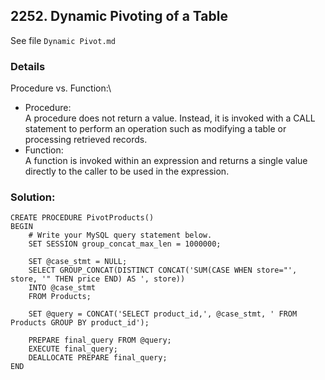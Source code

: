 ## 2252. Dynamic Pivoting of a Table

See file `Dynamic Pivot.md`

### Details
Procedure vs. Function:\
- Procedure:\
A procedure does not return a value. Instead, it is invoked with a CALL statement to perform an operation such as modifying a table or 
processing retrieved records. 
- Function:\
A function is invoked within an expression and returns a single value directly to the caller to be used in the expression.


### Solution:
```
CREATE PROCEDURE PivotProducts()
BEGIN
	# Write your MySQL query statement below.
    SET SESSION group_concat_max_len = 1000000;

	SET @case_stmt = NULL;
    SELECT GROUP_CONCAT(DISTINCT CONCAT('SUM(CASE WHEN store="', store, '" THEN price END) AS ', store))  
    INTO @case_stmt
    FROM Products;

    SET @query = CONCAT('SELECT product_id,', @case_stmt, ' FROM Products GROUP BY product_id');

    PREPARE final_query FROM @query;
    EXECUTE final_query;
    DEALLOCATE PREPARE final_query;
END

```
